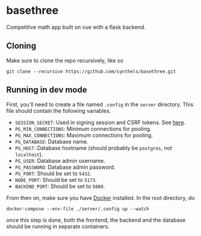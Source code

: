 # basethree

Competitive math app built on vue with a flask backend. 

## Cloning

Make sure to clone the repo recursively, like so

```
git clone --recursive https://github.com/synthels/basethree.git
```

## Running in dev mode

First, you'll need to create a file named `.config` in the `server` directory. This file should contain the following variables.

* `SESSION_SECRET`: Used in signing session and CSRF tokens. See
[here](https://flask.palletsprojects.com/en/stable/config/#SECRET_KEY).
* `PG_MIN_CONNECTIONS`: Minimum connections for pooling.
* `PG_MAX_CONNECTIONS`: Maximum connections for pooling.
* `PG_DATABASE`: Database name.
* `PG_HOST`: Database hostname (should probably be `postgres`, not `localhost`).
* `PG_USER`: Database admin username.
* `PG_PASSWORD`: Database admin password.
* `PG_PORT`: Should be set to `5432`.
* `NODE_PORT`: Should be set to `5173`.
* `BACKEND_PORT`: Should be set to `5000`.

From then on, make sure you have [Docker](https://docker.com) installed. In the root directory, do

```
docker-compose --env-file ./server/.config up --watch
```

once this step is done, both the frontend, the backend and the database should be running in separate containers.
